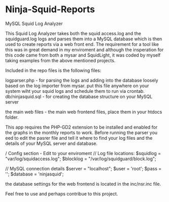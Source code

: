Ninja-Squid-Reports
===================

MySQL Squid Log Analyzer

This Squid Log Analyzer takes both the squid access.log and the squidguard.log logs and parses them into a MySQL database
which is then used to create reports via a web front end.
The requirement for a tool like this was in great demand in my enviroment and although the insperation for this code 
came from both a mysar and SquidLight, it was coded by myself taking examples from the above mentioned projects.

Included in the repo files is the following files:

logparser.php - for parsing the logs and adding into the database loosely based on the log importer from mysar. 
                put this file anywhere on your system wiht your squid logs and schedule them to run via crontab.
db/ninjasquid.sql - for creating the database structure on your MySQL server

the main web files - the main web frontend files, place them in your htdocs folder.

This app requires the PHP-GD2 extension to be installed and enabled for the graphs in the monthly reports to work.
Before running the parser you eed to edit the pasrer file and tell it where to find your log files and the details
of your MySQL server and database.

/ Config section - Edit to your enviroment
// Log file locations:
$squidlog = "var/log/squidaccess.log";
$blocklog = "/var/log/squidguard/block.log";

// MySQL connection details
$server = "localhost";
$user = 'root';
$pass = '';
$database = 'ninjasquid';

the database settings for the web frontend is located in the inc/nsr.inc file.

Feel free to use and perhaps contribue to this project.
